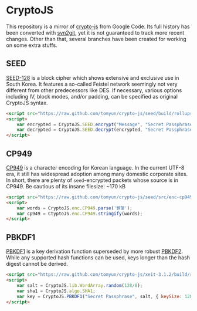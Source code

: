 CryptoJS
========

This repository is a mirror of [crypto-js](https://code.google.com/p/crypto-js/) from Google Code. Its full history has been converted with [svn2git](https://github.com/nirvdrum/svn2git), yet it is not guaranteed to track more recent changes.  Other than that, several branches have been created for working on some extra stuffs.

SEED
----

[SEED-128](http://en.wikipedia.org/wiki/SEED) is a block cipher which shows extensive and exclusive use in South Korea. It features a so-called Feistel network seemingly not very different from other predecessors like DES. If necessary, various options including IV, block modes, and/or padding, can be specified as original CryptoJS syntax.

```html
<script src="https://raw.github.com/tomyun/crypto-js/seed/build/rollups/seed.js"></script>
<script>
    var encrypted = CryptoJS.SEED.encrypt("Message", "Secret Passphrase");
    var decrypted = CryptoJS.SEED.decrypt(encrypted, "Secret Passphrase");
</script>
```

CP949
-----

[CP949](http://en.wikipedia.org/wiki/Code_page_949) is a character encoding for Korean language. In the current UTF-8 era, it still has widespread adoption among many domestic corporate sites. In short, there are plenty of `seed`-encrypted packets whose source is in CP949. Be cautious of its insane filesize: ~170 kB

```html
<script src="https://raw.github.com/tomyun/crypto-js/seed/src/enc-cp949.js"></script>
<script>
    var words = CryptoJS.enc.CP949.parse('뷁햏');
    var cp949 = CtyptoJS.enc.CP949.stringify(words);
</script>
```

PBKDF1
------

[PBKDF1](http://tools.ietf.org/html/rfc2898) is a key derivation function superseded by more robust [PBKDF2](http://en.wikipedia.org/wiki/PBKDF2). While any supported hash functions can be used, keys longer than the hash digest cannot be derived.

```html
<script src="https://raw.github.com/tomyun/crypto-js/xeit-3.1.2/build/rollups/pbkdf1.js"></script>
<script>
    var salt = CryptoJS.lib.WordArray.random(128/8);
    var sha1 = CryptoJS.algo.SHA1;
    var key = CryptoJS.PBKDF1("Secret Passphrase", salt, { keySize: 128/32, hasher: sha1, iterations: 1000 });
</script>
```

